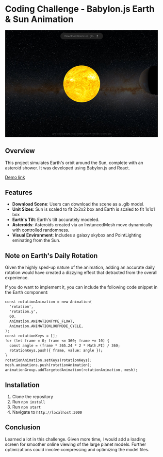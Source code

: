 # Coding Challenge - Babylon.js Earth & Sun Animation 

![Description of the Image](./public/project_image.jpg)

## Overview
This project simulates Earth's orbit around the Sun, complete with an asteroid shower. It was developed using Babylon.js and React.

[Demo link](https://joelnz.github.io/coding-challenge/)

## Features
- **Download Scene**: Users can download the scene as a .glb model.
- **Unit Sizes**: Sun is scaled to fit 2x2x2 box and Earth is scaled to fit 1x1x1 box
- **Earth's Tilt**: Earth's tilt accurately modeled.
- **Asteroids**: Asteroids created via an InstancedMesh move dynamically with controlled randomness.
- **Visual Environment**: Includes a galaxy skybox and PointLighting eminating from the Sun.


## Note on Earth's Daily Rotation

Given the highly sped-up nature of the animation, adding an accurate daily rotation would have created a dizzying effect that detracted from the overall experience.

If you do want to implement it, you can include the following code snippet in the Earth component:

```// Earth's daily rotation animation
const rotationAnimation = new Animation(
  'rotation',
  'rotation.y',
  60,
  Animation.ANIMATIONTYPE_FLOAT,
  Animation.ANIMATIONLOOPMODE_CYCLE,
);
const rotationKeys = [];
for (let frame = 0; frame <= 360; frame += 10) { 
  const angle = (frame * 365.24 * 2 * Math.PI) / 360;
  rotationKeys.push({ frame, value: angle });
}
rotationAnimation.setKeys(rotationKeys);
mesh.animations.push(rotationAnimation);
animationGroup.addTargetedAnimation(rotationAnimation, mesh);
```

## Installation
1. Clone the repository
2. Run `npm install`
3. Run `npm start`
4. Navigate to `http://localhost:3000`

## Conclusion
Learned a lot in this challenge. Given more time, I would add a loading screen for smoother online viewing of the large planet models. Further optimizations could involve compressing and optimizing the model files.